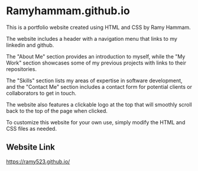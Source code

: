 # Ramyhammam.github.io

This is a portfolio website created using HTML and CSS by Ramy Hammam. 

The website includes a header with a navigation menu that links to my linkedin and github.

The "About Me" section provides an introduction to myself, while the "My Work" section showcases some of my previous projects with links to their repositories.

The "Skills" section lists my areas of expertise in software development, and the "Contact Me" section includes a contact form for potential clients or collaborators to get in touch.

The website also features a clickable logo at the top that will smoothly scroll back to the top of the page when clicked.

To customize this website for your own use, simply modify the HTML and CSS files as needed.
## Website Link
https://ramy523.github.io/
